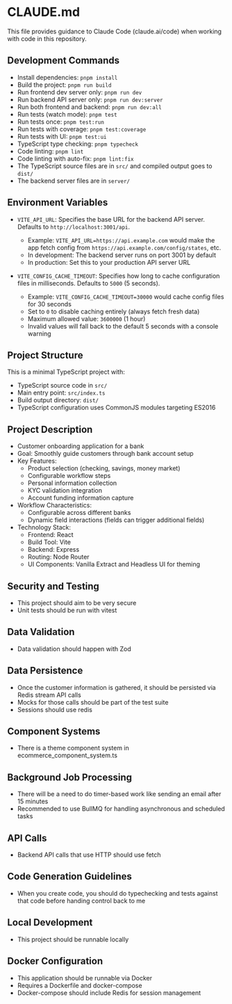 # CLAUDE.md

This file provides guidance to Claude Code (claude.ai/code) when working with code in this repository.

## Development Commands

- Install dependencies: `pnpm install`
- Build the project: `pnpm run build`
- Run frontend dev server only: `pnpm run dev`
- Run backend API server only: `pnpm run dev:server`
- Run both frontend and backend: `pnpm run dev:all`
- Run tests (watch mode): `pnpm test`
- Run tests once: `pnpm test:run`
- Run tests with coverage: `pnpm test:coverage`
- Run tests with UI: `pnpm test:ui`
- TypeScript type checking: `pnpm typecheck`
- Code linting: `pnpm lint`
- Code linting with auto-fix: `pnpm lint:fix`
- The TypeScript source files are in `src/` and compiled output goes to `dist/`
- The backend server files are in `server/`

## Environment Variables

- `VITE_API_URL`: Specifies the base URL for the backend API server. Defaults to `http://localhost:3001/api`. 
  - Example: `VITE_API_URL=https://api.example.com` would make the app fetch config from `https://api.example.com/config/states`, etc.
  - In development: The backend server runs on port 3001 by default
  - In production: Set this to your production API server URL

- `VITE_CONFIG_CACHE_TIMEOUT`: Specifies how long to cache configuration files in milliseconds. Defaults to `5000` (5 seconds).
  - Example: `VITE_CONFIG_CACHE_TIMEOUT=30000` would cache config files for 30 seconds
  - Set to `0` to disable caching entirely (always fetch fresh data)
  - Maximum allowed value: `3600000` (1 hour)
  - Invalid values will fall back to the default 5 seconds with a console warning

## Project Structure

This is a minimal TypeScript project with:
- TypeScript source code in `src/`
- Main entry point: `src/index.ts`
- Build output directory: `dist/`
- TypeScript configuration uses CommonJS modules targeting ES2016

## Project Description

- Customer onboarding application for a bank
- Goal: Smoothly guide customers through bank account setup
- Key Features:
  - Product selection (checking, savings, money market)
  - Configurable workflow steps
  - Personal information collection
  - KYC validation integration
  - Account funding information capture
- Workflow Characteristics:
  - Configurable across different banks
  - Dynamic field interactions (fields can trigger additional fields)
- Technology Stack:
  - Frontend: React
  - Build Tool: Vite
  - Backend: Express
  - Routing: Node Router
  - UI Components: Vanilla Extract and Headless UI for theming

## Security and Testing

- This project should aim to be very secure
- Unit tests should be run with vitest

## Data Validation

- Data validation should happen with Zod

## Data Persistence

- Once the customer information is gathered, it should be persisted via Redis stream API calls
- Mocks for those calls should be part of the test suite
- Sessions should use redis

## Component Systems

- There is a theme component system in ecommerce_component_system.ts

## Background Job Processing

- There will be a need to do timer-based work like sending an email after 15 minutes
- Recommended to use BullMQ for handling asynchronous and scheduled tasks

## API Calls

- Backend API calls that use HTTP should use fetch

## Code Generation Guidelines

- When you create code, you should do typechecking and tests against that code before handing control back to me

## Local Development

- This project should be runnable locally

## Docker Configuration

- This application should be runnable via Docker
- Requires a Dockerfile and docker-compose
- Docker-compose should include Redis for session management